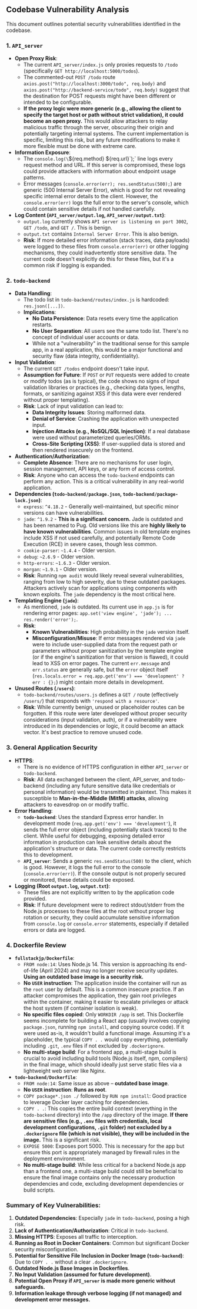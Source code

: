 ## Codebase Vulnerability Analysis

This document outlines potential security vulnerabilities identified in the codebase.

### 1. `API_server`

*   **Open Proxy Risk**:
    *   The current `API_server/index.js` only proxies requests to `/todo` (specifically `GET http://localhost:5000/todos`).
    *   The commented-out `POST /todo` route `axios.post("http://localhost:3000/todo", req.body)` and `axios.post("http://backend-service/todo", req.body)` suggest that the destination for POST requests might have been different or intended to be configurable.
    *   **If the proxy logic were more generic (e.g., allowing the client to specify the target host or path without strict validation), it could become an open proxy.** This would allow attackers to relay malicious traffic through the server, obscuring their origin and potentially targeting internal systems. The current implementation is specific, limiting this risk, but any future modifications to make it more flexible must be done with extreme care.
*   **Information Exposure**:
    *   The `console.log(\`\${req.method} \${req.url}\`);` line logs every request method and URL. If this server is compromised, these logs could provide attackers with information about endpoint usage patterns.
    *   Error messages (`console.error(err); res.sendStatus(500);`) are generic (500 Internal Server Error), which is good for not revealing specific internal error details to the client. However, the `console.error(err)` logs the full error to the server's console, which could contain sensitive details if not handled carefully.
*   **Log Content (`API_server/output.log`, `API_server/output.txt`)**:
    *   `output.log` currently shows `API server is listening on port 3002`, `GET /todo`, and `GET /`. This is benign.
    *   `output.txt` contains `Internal Server Error`. This is also benign.
    *   **Risk**: If more detailed error information (stack traces, data payloads) were logged to these files from `console.error(err)` or other logging mechanisms, they could inadvertently store sensitive data. The current code doesn't explicitly do this for these files, but it's a common risk if logging is expanded.

### 2. `todo-backend`

*   **Data Handling**:
    *   The todo list in `todo-backend/routes/index.js` is hardcoded: `res.json([...])`.
    *   **Implications**:
        *   **No Data Persistence**: Data resets every time the application restarts.
        *   **No User Separation**: All users see the same todo list. There's no concept of individual user accounts or data.
        *   While not a "vulnerability" in the traditional sense for this sample app, in a real application, this would be a major functional and security flaw (data integrity, confidentiality).
*   **Input Validation**:
    *   The current `GET /todos` endpoint doesn't take input.
    *   **Assumption for Future**: If `POST` or `PUT` requests were added to create or modify todos (as is typical), the code shows no signs of input validation libraries or practices (e.g., checking data types, lengths, formats, or sanitizing against XSS if this data were ever rendered without proper templating).
    *   **Risk**: Lack of input validation can lead to:
        *   **Data Integrity Issues**: Storing malformed data.
        *   **Denial of Service**: Crashing the application with unexpected input.
        *   **Injection Attacks (e.g., NoSQL/SQL Injection)**: If a real database were used without parameterized queries/ORMs.
        *   **Cross-Site Scripting (XSS)**: If user-supplied data is stored and then rendered insecurely on the frontend.
*   **Authentication/Authorization**:
    *   **Complete Absence**: There are no mechanisms for user login, session management, API keys, or any form of access control.
    *   **Risk**: Anyone who can access the `todo-backend` endpoints can perform any action. This is a critical vulnerability in any real-world application.
*   **Dependencies (`todo-backend/package.json`, `todo-backend/package-lock.json`)**:
    *   `express`: `^4.18.2` - Generally well-maintained, but specific minor versions can have vulnerabilities.
    *   `jade`: `^1.9.2` - **This is a significant concern.** Jade is outdated and has been renamed to Pug. Old versions like this are **highly likely to have known vulnerabilities**. Common issues in old template engines include XSS if not used carefully, and potentially Remote Code Execution (RCE) in severe cases, though less common.
    *   `cookie-parser`: `~1.4.4` - Older version.
    *   `debug`: `~2.6.9` - Older version.
    *   `http-errors`: `~1.6.3` - Older version.
    *   `morgan`: `~1.9.1` - Older version.
    *   **Risk**: Running `npm audit` would likely reveal several vulnerabilities, ranging from low to high severity, due to these outdated packages. Attackers actively scan for applications using components with known exploits. The `jade` dependency is the most critical here.
*   **Templating Engine (`jade`)**:
    *   As mentioned, `jade` is outdated. Its current use in `app.js` is for rendering error pages: `app.set('view engine', 'jade'); ... res.render('error');`.
    *   **Risk**:
        *   **Known Vulnerabilities**: High probability in the `jade` version itself.
        *   **Misconfiguration/Misuse**: If error messages rendered via `jade` were to include user-supplied data from the request path or parameters without proper sanitization by the template engine (or if the engine's sanitization for that version is flawed), it could lead to XSS on error pages. The current `err.message` and `err.status` are generally safe, but the `error` object itself (`res.locals.error = req.app.get('env') === 'development' ? err : {};`) might contain more details in development.
*   **Unused Routes (`/users`)**:
    *   `todo-backend/routes/users.js` defines a `GET /` route (effectively `/users/`) that responds with `'respond with a resource'`.
    *   **Risk**: While currently benign, unused or placeholder routes can be forgotten. If this route were later developed without proper security considerations (input validation, auth), or if a vulnerability were introduced in its dependencies or logic, it could become an attack vector. It's best practice to remove unused code.

### 3. General Application Security

*   **HTTPS**:
    *   There is no evidence of HTTPS configuration in either `API_server` or `todo-backend`.
    *   **Risk**: All data exchanged between the client, API_server, and todo-backend (including any future sensitive data like credentials or personal information) would be transmitted in plaintext. This makes it susceptible to **Man-in-the-Middle (MitM) attacks**, allowing attackers to eavesdrop on or modify traffic.
*   **Error Handling**:
    *   **`todo-backend`**: Uses the standard Express error handler. In development mode (`req.app.get('env') === 'development'`), it sends the full error object (including potentially stack traces) to the client. While useful for debugging, exposing detailed error information in production can leak sensitive details about the application's structure or data. The current code correctly restricts this to development.
    *   **`API_server`**: Sends a generic `res.sendStatus(500)` to the client, which is good. However, it logs the full error to the console (`console.error(err)`). If the console output is not properly secured or monitored, these details could be exposed.
*   **Logging (Root `output.log`, `output.txt`)**:
    *   These files are not explicitly written to by the application code provided.
    *   **Risk**: If future development were to redirect stdout/stderr from the Node.js processes to these files at the root without proper log rotation or security, they could accumulate sensitive information from `console.log` or `console.error` statements, especially if detailed errors or data are logged.

### 4. Dockerfile Review

*   **`fullstackjp/Dockerfile`**:
    *   `FROM node:14`: Uses Node.js 14. This version is approaching its end-of-life (April 2024) and may no longer receive security updates. **Using an outdated base image is a security risk.**
    *   **No `USER` instruction**: The application inside the container will run as the `root` user by default. This is a common insecure practice. If an attacker compromises the application, they gain root privileges within the container, making it easier to escalate privileges or attack the host system (if container isolation is weak).
    *   **No specific files copied**: Only `WORKDIR /app` is set. This Dockerfile seems incomplete for building a React app (usually involves copying `package.json`, running `npm install`, and copying source code). If it were used as-is, it wouldn't build a functional image. Assuming it's a placeholder, the typical `COPY . .` would copy everything, potentially including `.git`, `.env` files if not excluded by `.dockerignore`.
    *   **No multi-stage build**: For a frontend app, a multi-stage build is crucial to avoid including build tools (Node.js itself, npm, compilers) in the final image, which should ideally just serve static files via a lightweight web server like Nginx.
*   **`todo-backend/Dockerfile`**:
    *   `FROM node:14`: Same issue as above – **outdated base image**.
    *   **No `USER` instruction**: **Runs as root**.
    *   `COPY package*.json ./` followed by `RUN npm install`: Good practice to leverage Docker layer caching for dependencies.
    *   `COPY . .`: This copies the entire build context (everything in the `todo-backend` directory) into the `/app` directory of the image. **If there are sensitive files (e.g., `.env` files with credentials, local development configurations, `.git` folder) not excluded by a `.dockerignore` file (which is not visible), they will be included in the image.** This is a significant risk.
    *   `EXPOSE 5000`: Exposes port 5000. This is necessary for the app but ensure this port is appropriately managed by firewall rules in the deployment environment.
    *   **No multi-stage build**: While less critical for a backend Node.js app than a frontend one, a multi-stage build could still be beneficial to ensure the final image contains only the necessary production dependencies and code, excluding development dependencies or build scripts.

### Summary of Key Vulnerabilities:

1.  **Outdated Dependencies**: Especially `jade` in `todo-backend`, posing a high risk.
2.  **Lack of Authentication/Authorization**: Critical in `todo-backend`.
3.  **Missing HTTPS**: Exposes all traffic to interception.
4.  **Running as Root in Docker Containers**: Common but significant Docker security misconfiguration.
5.  **Potential for Sensitive File Inclusion in Docker Image (`todo-backend`)**: Due to `COPY . .` without a clear `.dockerignore`.
6.  **Outdated Node.js Base Images in Dockerfiles**.
7.  **No Input Validation (assumed for future development)**.
8.  **Potential Open Proxy if `API_server` is made more generic without safeguards.**
9.  **Information leakage through verbose logging (if not managed) and development error messages.**
